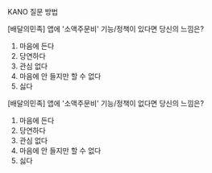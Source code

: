 KANO 질문 방법


[배달의민족] 앱에 '소액주문비' 기능/정책이 있다면 당신의 느낌은?

1. 마음에 든다
2. 당연하다
3. 관심 없다
4. 마음에 안 들지만 할 수 없다
5. 싫다


[배달의민족] 앱에 '소액주문비' 기능/정책이 없다면 당신의 느낌은?

1. 마음에 든다
2. 당연하다
3. 관심 없다
4. 마음에 안 들지만 할 수 없다
5. 싫다 
